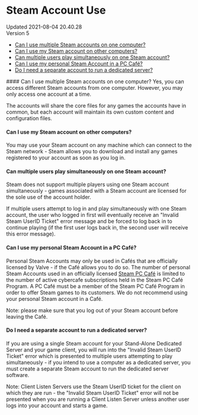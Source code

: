 # Steam Account Use
Updated 2021-08-04 20.40.28  
Version 5  

* [Can I use multiple Steam accounts on one computer?](#onemachine)
* [Can I use my Steam account on other computers?](#multiple)
* [Can multiple users play simultaneously on one Steam account?](#simultaneous)
* [Can I use my personal Steam Account in a PC Café?](#cybercafe)
* [Do I need a separate account to run a dedicated server?](#dedicated)

  
[](id=onemachine)#### Can I use multiple Steam accounts on one computer?
Yes, you can access different Steam accounts from one computer. However, you may only access one account at a time.  
  
The accounts will share the core files for any games the accounts have in common, but each account will maintain its own custom content and configuration files.  
[](id=multiple)  
#### Can I use my Steam account on other computers?
You may use your Steam account on any machine which can connect to the Steam network - Steam allows you to download and install any games registered to your account as soon as you log in.  
[](id=simultaneous)  
#### Can multiple users play simultaneously on one Steam account?
Steam does not support multiple players using one Steam account simultaneously - games associated with a Steam account are licensed for the sole use of the account holder.  
  
If multiple users attempt to log in and play simultaneously with one Steam account, the user who logged in first will eventually receive an "Invalid Steam UserID Ticket" error message and be forced to log back in to continue playing (if the first user logs back in, the second user will receive this error message).  
[](id=cybercafe)  
#### Can I use my personal Steam Account in a PC Café?
Personal Steam Accounts may only be used in Cafés that are officially licensed by Valve - if the Café allows you to do so. The number of personal Steam Accounts used in an officially licensed [Steam PC Café](https://partner.steamgames.com/pccafe) is limited to the number of active cybercafe subscriptions held in the Steam PC Café Program. A PC Café must be a member of the Steam PC Café Program in order to offer Steam games to its customers. We do not recommend using your personal Steam account in a Café.  
  
Note: please make sure that you log out of your Steam account before leaving the Café.  
[](id=dedicated)  
#### Do I need a separate account to run a dedicated server?
If you are using a single Steam account for your Stand-Alone Dedicated Server and your game client, you will run into the "Invalid Steam UserID Ticket" error which is presented to multiple users attempting to play simultaneously - if you intend to use a computer as a dedicated server, you must create a separate Steam account to run the dedicated server software.  
  
Note: Client Listen Servers use the Steam UserID ticket for the client on which they are run - the "Invalid Steam UserID Ticket" error will not be presented when you are running a Client Listen Server unless another user logs into your account and starts a game.